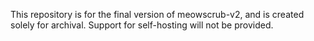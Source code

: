 This repository is for the final version of meowscrub-v2, and is created solely for archival. Support for self-hosting will not be provided.